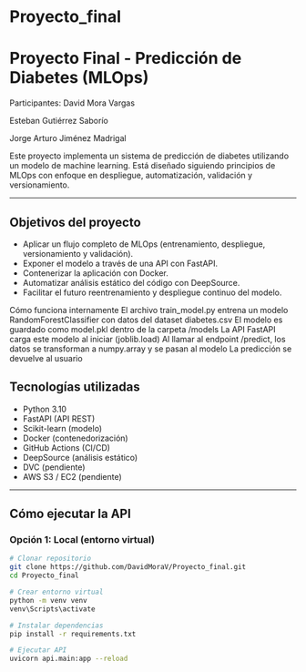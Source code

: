 # Proyecto_final
#  Proyecto Final - Predicción de Diabetes (MLOps)
Participantes:
David Mora Vargas

Esteban Gutiérrez Saborío

Jorge Arturo Jiménez Madrigal

Este proyecto implementa un sistema de predicción de diabetes utilizando un modelo de machine learning. Está diseñado siguiendo principios de MLOps con enfoque en despliegue, automatización, validación y versionamiento.

---
##  Objetivos del proyecto

- Aplicar un flujo completo de MLOps (entrenamiento, despliegue, versionamiento y validación).
- Exponer el modelo a través de una API con FastAPI.
- Contenerizar la aplicación con Docker.
- Automatizar análisis estático del código con DeepSource.
- Facilitar el futuro reentrenamiento y despliegue continuo del modelo.

 Cómo funciona internamente
El archivo train_model.py entrena un modelo RandomForestClassifier con datos del dataset diabetes.csv
El modelo es guardado como model.pkl dentro de la carpeta /models
La API FastAPI carga este modelo al iniciar (joblib.load)
Al llamar al endpoint /predict, los datos se transforman a numpy.array y se pasan al modelo
La predicción se devuelve al usuario

##  Tecnologías utilizadas

- Python 3.10
- FastAPI (API REST)
- Scikit-learn (modelo)
- Docker (contenedorización)
- GitHub Actions (CI/CD)
- DeepSource (análisis estático)
- DVC (pendiente)
- AWS S3 / EC2 (pendiente)

---

##  Cómo ejecutar la API

###  Opción 1: Local (entorno virtual)

```bash
# Clonar repositorio
git clone https://github.com/DavidMoraV/Proyecto_final.git
cd Proyecto_final

# Crear entorno virtual
python -m venv venv
venv\Scripts\activate

# Instalar dependencias
pip install -r requirements.txt

# Ejecutar API
uvicorn api.main:app --reload

